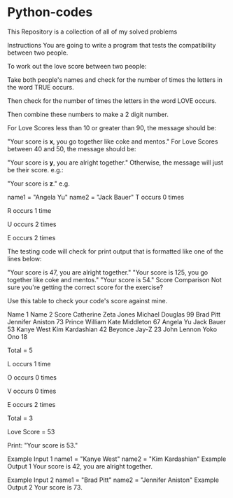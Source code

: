 # Python-codes
This Repository is a collection of all of my solved problems 

Instructions
You are going to write a program that tests the compatibility between two people.

To work out the love score between two people:

Take both people's names and check for the number of times the letters in the word TRUE occurs. 

Then check for the number of times the letters in the word LOVE occurs. 

Then combine these numbers to make a 2 digit number.

For Love Scores less than 10 or greater than 90, the message should be:

"Your score is **x**, you go together like coke and mentos."
For Love Scores between 40 and 50, the message should be:

"Your score is **y**, you are alright together."
Otherwise, the message will just be their score. e.g.:

"Your score is **z**."
e.g.

name1 = "Angela Yu"
name2 = "Jack Bauer"
T occurs 0 times

R occurs 1 time

U occurs 2 times

E occurs 2 times

The testing code will check for print output that is formatted like one of the lines below:

"Your score is 47, you are alright together."
"Your score is 125, you go together like coke and mentos."
"Your score is 54."
Score Comparison
Not sure you're getting the correct score for the exercise? 

Use this table to check your code's score against mine.

Name 1	        Name 2	                Score
Catherine Zeta  Jones	Michael Douglas    99
Brad Pitt	      Jennifer Aniston	       73
Prince William	Kate Middleton	         67
Angela Yu	      Jack Bauer	             53
Kanye West	    Kim Kardashian	         42
Beyonce	        Jay-Z                    23
John Lennon	    Yoko Ono	               18

Total = 5

L occurs 1 time

O occurs 0 times

V occurs 0 times

E occurs 2 times

Total = 3

Love Score = 53

Print: "Your score is 53."

Example Input 1
name1 = "Kanye West"
name2 = "Kim Kardashian"
Example Output 1
Your score is 42, you are alright together.

Example Input 2
name1 = "Brad Pitt"
name2 = "Jennifer Aniston"
Example Output 2
Your score is 73.

